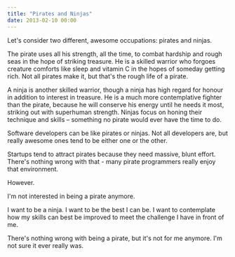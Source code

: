 ```yaml
---
title: "Pirates and Ninjas"
date: 2013-02-10 00:00
---
```


<p>Let's consider two different, awesome occupations: pirates and ninjas. </p>

<p>The pirate uses all his strength, all the time, to combat hardship and rough seas in the hope of striking treasure. He is a skilled warrior who forgoes creature comforts like sleep and vitamin C in the hopes of someday getting rich. Not all pirates make it, but that's the rough life of a pirate.</p>

<p>A ninja is another skilled warrior, though a ninja has high regard for honour in addition to interest in treasure. He is a much more contemplative fighter than the pirate, because he will conserve his energy until he needs it most, striking out with superhuman strength. Ninjas focus on honing their technique and skills – something no pirate would ever have the time to do.</p>

<p>Software developers can be like pirates or ninjas. Not all developers are, but really awesome ones tend to be either one or the other. </p>

<p>Startups tend to attract pirates because they need massive, blunt effort. There's nothing wrong with that - many pirate programmers really enjoy that environment. </p>

<p>However. </p>

<p>I'm not interested in being a pirate anymore. </p>

<p>I want to be a ninja. I want to be the best I can be. I want to contemplate how my skills can best be improved to meet the challenge I have in front of me. </p>

<p>There's nothing wrong with being a pirate, but it's not for me anymore. I'm not sure it ever really was. </p>

<!-- more -->

